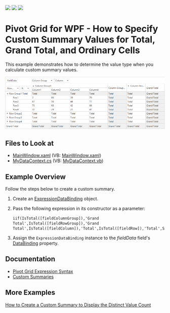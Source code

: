 <!-- default badges list -->
![](https://img.shields.io/endpoint?url=https://codecentral.devexpress.com/api/v1/VersionRange/128579057/22.1.2%2B)
[![](https://img.shields.io/badge/Open_in_DevExpress_Support_Center-FF7200?style=flat-square&logo=DevExpress&logoColor=white)](https://supportcenter.devexpress.com/ticket/details/T555636)
[![](https://img.shields.io/badge/📖_How_to_use_DevExpress_Examples-e9f6fc?style=flat-square)](https://docs.devexpress.com/GeneralInformation/403183)
<!-- default badges end -->

# Pivot Grid for WPF - How to Specify Custom Summary Values for Total, Grand Total, and Ordinary Cells

This example demonstrates how to determine the value type when you calculate custom summary values.

![Pivot Grid](image/image.png)

<!-- default file list -->
## Files to Look at

* [MainWindow.xaml](./CS/WpfApplication1/MainWindow.xaml) (VB: [MainWindow.xaml](./VB/WpfApplication1/MainWindow.xaml))
* [MyDataContext.cs](./CS/WpfApplication1/MyDataContext.cs) (VB: [MyDataContext.vb](./VB/WpfApplication1/MyDataContext.vb))
<!-- default file list end -->

## Example Overview

Follow the steps below to create a custom summary.
1. Create an [ExpressionDataBinding](https://docs.devexpress.com/WPF/DevExpress.Xpf.PivotGrid.ExpressionDataBinding?p=netframework) object.
2. Pass the following expression in its constructor as a parameter:

    ```
    iif(IsTotal([fieldColumnGroup]),'Grand Total',IsTotal([fieldRowGroup]),'Grand Total',IsTotal([fieldColumn]),'Total',IsTotal([fieldRow]),'Total',Sum([Data]))
    ``` 
3. Assign the `ExpressionDataBinding` instance to the _fieldData_ field's [DataBinding](https://docs.devexpress.com/WPF/DevExpress.Xpf.PivotGrid.PivotGridField.DataBinding?p=netframework) property.

## Documentation

- [Pivot Grid Expression Syntax](https://docs.devexpress.com/CoreLibraries/120512/devexpress-pivot-grid-core-library/advanced-analytics/pivot-grid-expression-syntax#functions)
- [Custom Summaries](https://docs.devexpress.com/WPF/8052/controls-and-libraries/pivot-grid/data-shaping/aggregation/summaries/custom-summaries)

## More Examples

[How to Create a Custom Summary to Display the Distinct Value Count](https://github.com/DevExpress-Examples/how-to-implement-custom-summary-e2136)


